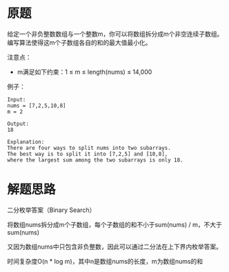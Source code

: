 # 原题
给定一个非负整数数组与一个整数m，你可以将数组拆分成m个非空连续子数组。编写算法使得这m个子数组各自的和的最大值最小化。

注意点：

  - m满足如下约束：1 ≤ m ≤ length(nums) ≤ 14,000

例子：

```
Input:
nums = [7,2,5,10,8]
m = 2

Output:
18

Explanation:
There are four ways to split nums into two subarrays.
The best way is to split it into [7,2,5] and [10,8],
where the largest sum among the two subarrays is only 18.
```

# 解题思路
二分枚举答案（Binary Search）

将数组nums拆分成m个子数组，每个子数组的和不小于sum(nums) / m，不大于sum(nums)

又因为数组nums中只包含非负整数，因此可以通过二分法在上下界内枚举答案。

时间复杂度O(n * log m)，其中n是数组nums的长度，m为数组nums的和


